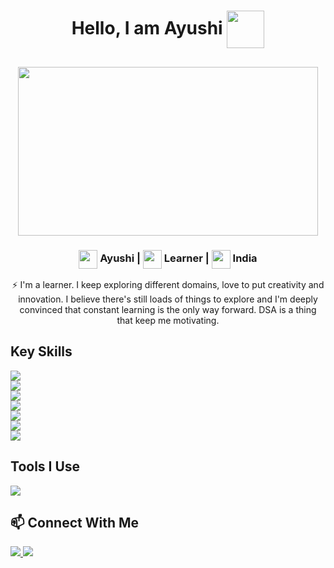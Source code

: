 <h1 align="center">
  Hello, I am Ayushi <img src="https://media.giphy.com/media/Cmr1OMJ2FN0B2/giphy.gif" width="60" height="60"  align="center"/>
</h1>

<h2 align="center">
<img src="https://media.giphy.com/media/L1R1tvI9svkIWwpVYr/giphy.gif" width="480px" height="270px" align="center"/>
</h2>

<h3 align="center">
<img src="https://media.giphy.com/media/L1R1tvI9svkIWwpVYr/giphy.gif" width="30" height="30" align="center"/> Ayushi |
<img src="https://media.giphy.com/media/qgQUggAC3Pfv687qPC/giphy.gif" width="30" height="30" align="center"/> Learner | 
<img src="https://media.giphy.com/media/57ZONYwnLOKVgLuApK/giphy.gif" width="30" height="30" align="center"/> India
</h3>

<p align="center">
  ⚡ I'm a learner. I keep exploring different domains, love to put creativity and innovation. I believe there's still loads of things to explore and I'm deeply convinced that constant learning is the only way forward. DSA is a thing that keep me motivating. 
</p>

## Key Skills
<p>
  <img src="https://img.shields.io/badge/C++-★★★★☆-000000?logo=C%2B%2B&labelColor=00599c&logoColor=ffffff" /><br>
  <img src="https://img.shields.io/badge/HTML5-★★★★☆-000000?logo=HTML5&labelColor=e34f26&logoColor=ffffff" /><br>
  <img src="https://img.shields.io/badge/CSS3-★★★☆☆-000000?logo=CSS3&labelColor=1572b6&logoColor=ffffff" /><br>
  <img src="https://img.shields.io/badge/JavaScript-★★☆☆☆-000000?logo=JavaScript&labelColor=f7df1e&logoColor=000000" /><br>
  <img src="https://img.shields.io/badge/React.js-★☆☆☆☆-000000?logo=React&labelColor=f7df1e&logoColor=000000" /><br>
  <img src="https://img.shields.io/badge/Python-★★★☆☆-000000?logo=Python&labelColor=3776ab&logoColor=ffffff" /><br>
  <img src="https://img.shields.io/badge/MySQL-★★★☆☆-000000?logo=MySQL&labelColor=f7df1e&logoColor=000000" />
</p>

## Tools I Use
<p> 
  <img src="https://img.shields.io/badge/Github-181717?logo=GitHub&labelColor=181717&logoColor=ffffff" />
</p>

## 📫 Connect With Me
<p>
  <a href="https://www.linkedin.com/in/ayushi-842000/"> <img src="https://img.shields.io/badge/Linkedin-0077b5?style=plastic&logo=Linkedin&labelColor=0077b5&logoColor=ffffff" />
  <a href="mailto:asharma842000@gmail.com"> <img src="https://img.shields.io/badge/Gmail-d14836?style=plastic&logo=Gmail&labelColor=d14836&logoColor=ffffff" />
</p>

